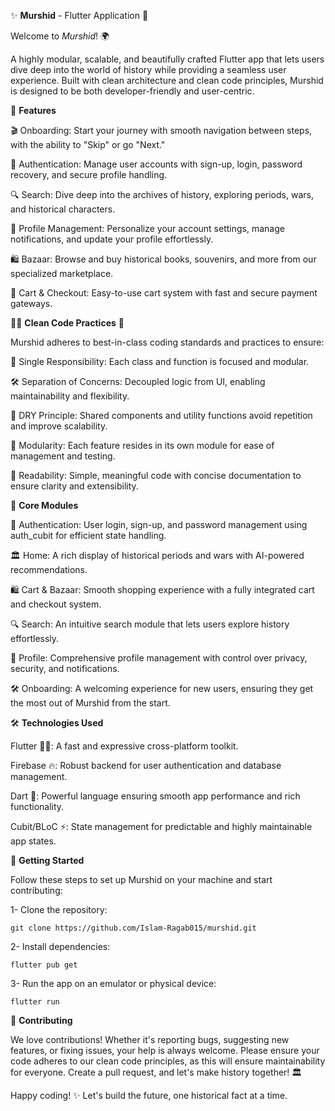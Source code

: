 ✨ **Murshid** - Flutter Application 📱

Welcome to *Murshid*! 🌍

A highly modular, scalable, and beautifully crafted Flutter app that lets users dive deep into the world of history while providing a seamless user experience. Built with clean architecture and clean code principles, Murshid is designed to be both developer-friendly and user-centric.

🌟 **Features**

🎬 Onboarding: Start your journey with smooth navigation between steps, with the ability to "Skip" or go "Next."

🔐 Authentication: Manage user accounts with sign-up, login, password recovery, and secure profile handling.

🔍 Search: Dive deep into the archives of history, exploring periods, wars, and historical characters.

👤 Profile Management: Personalize your account settings, manage notifications, and update your profile effortlessly.

🛍️ Bazaar: Browse and buy historical books, souvenirs, and more from our specialized marketplace.

🛒 Cart & Checkout: Easy-to-use cart system with fast and secure payment gateways.


🧑‍💻 **Clean Code Practices** 🧹

Murshid adheres to best-in-class coding standards and practices to ensure:

🔄 Single Responsibility: Each class and function is focused and modular.

🛠️ Separation of Concerns: Decoupled logic from UI, enabling maintainability and flexibility.

🔄 DRY Principle: Shared components and utility functions avoid repetition and improve scalability.

🧩 Modularity: Each feature resides in its own module for ease of management and testing.

📖 Readability: Simple, meaningful code with concise documentation to ensure clarity and extensibility.


🧩 **Core Modules**

🔐 Authentication: User login, sign-up, and password management using auth_cubit for efficient state handling.

🏛️ Home: A rich display of historical periods and wars with AI-powered recommendations.

🛍️ Cart & Bazaar: Smooth shopping experience with a fully integrated cart and checkout system.

🔍 Search: An intuitive search module that lets users explore history effortlessly.

👤 Profile: Comprehensive profile management with control over privacy, security, and notifications.

🛠️ Onboarding: A welcoming experience for new users, ensuring they get the most out of Murshid from the start.


🛠️ **Technologies Used**

Flutter 🧑‍🎨: A fast and expressive cross-platform toolkit.

Firebase 🔥: Robust backend for user authentication and database management.

Dart 🏹: Powerful language ensuring smooth app performance and rich functionality.

Cubit/BLoC ⚡: State management for predictable and highly maintainable app states.


🚀 **Getting Started**

Follow these steps to set up Murshid on your machine and start contributing:


1- Clone the repository:

    git clone https://github.com/Islam-Ragab015/murshid.git
    
2- Install dependencies:

    flutter pub get
    
3- Run the app on an emulator or physical device:

    flutter run

    
🤝 **Contributing**

We love contributions! Whether it's reporting bugs, suggesting new features, or fixing issues, your help is always welcome. Please ensure your code adheres to our clean code principles, as this will ensure maintainability for everyone. Create a pull request, and let's make history together! 🏛️


Happy coding! ✨ Let's build the future, one historical fact at a time.
